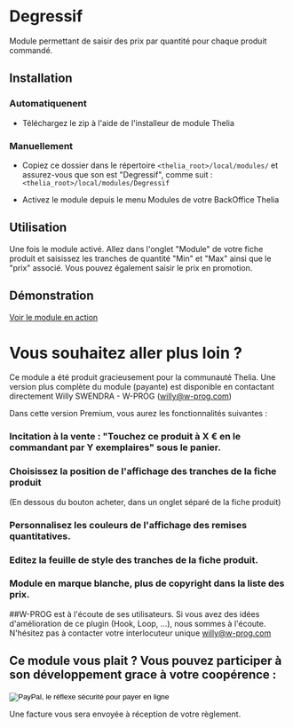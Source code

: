 # Degressif

Module permettant de saisir des prix par quantité pour chaque produit commandé.

## Installation

### Automatiquenent
* Téléchargez le zip à l'aide de l'installeur de module Thelia

### Manuellement

* Copiez ce dossier dans le répertoire  ```<thelia_root>/local/modules/``` et assurez-vous que son est "Degressif", comme suit : ```<thelia_root>/local/modules/Degressif```

* Activez le module depuis le menu Modules de votre BackOffice Thelia

## Utilisation

Une fois le module activé.
Allez dans l'onglet "Module" de votre fiche produit et saisissez les tranches de quantité "Min" et "Max" ainsi que le "prix" associé.
Vous pouvez également saisir le prix en promotion.

## Démonstration

<a href="http://thelia.w-prog.com/?view=product&lang=fr_FR&product_id=173" target="_blank">Voir le module en action</a>

# Vous souhaitez aller plus loin ?

Ce module a été produit gracieusement pour la communauté Thelia.
Une version plus complète du module (payante) est disponible en contactant directement Willy SWENDRA - W-PROG (willy@w-prog.com)

Dans cette version Premium, vous aurez les fonctionnalités suivantes :
### Incitation à la vente : "Touchez ce produit à X € en le commandant par Y exemplaires" sous le panier.
### Choisissez la position de l'affichage des tranches de la fiche produit
(En dessous du bouton acheter, dans un onglet séparé de la fiche produit)
### Personnalisez les couleurs de l'affichage des remises quantitatives.
### Editez la feuille de style des tranches de la fiche produit.
### Module en marque blanche, plus de copyright dans la liste des prix.

##W-PROG est à l'écoute de ses utilisateurs.
Si vous avez des idées d'amélioration de ce plugin (Hook, Loop, ...), nous sommes à l'écoute.
N'hésitez pas à contacter votre interlocuteur unique willy@w-prog.com

## Ce module vous plait ? Vous pouvez participer à son développement grace à votre coopérence :
<form action="https://www.paypal.com/cgi-bin/webscr" method="post" target="_blank">
<input type="hidden" name="cmd" value="_s-xclick">
<input type="hidden" name="hosted_button_id" value="E9LACVJL9Q59L">
<input type="image" src="https://www.paypalobjects.com/fr_FR/FR/i/btn/btn_donate_LG.gif" border="0" name="submit" alt="PayPal, le réflexe sécurité pour payer en ligne">
<img alt="" border="0" src="https://www.paypalobjects.com/fr_FR/i/scr/pixel.gif" width="1" height="1">
</form>
Une facture vous sera envoyée à réception de votre règlement.
